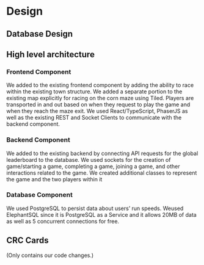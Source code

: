 # Design

## Database Design

## High level architecture

### Frontend Component

We added to the existing frontend component by adding the ability to race within the existing town structure. We added a separate portion to the existing map explicitly for racing on the corn maze using Tiled. Players are transported in and out based on when they request to play the game and when they reach the maze exit. We used React/TypeScript, PhaserJS as well as the existing REST and Socket Clients to communicate with the backend component.

### Backend Component

We added to the existing backend by connecting API requests for the global leaderboard to the database.
We used sockets for the creation of game/starting a game, completing a game, joining a game, and other interactions related to the game.
We created additional classes to represent the game and the two players within it

### Database Component

We used PostgreSQL to persist data about users’ run speeds. Weused ElephantSQL since it is PostgreSQL as a Service and it allows 20MB of data as well as 5 concurrent connections for free.

## CRC Cards

(Only contains our code changes.)
